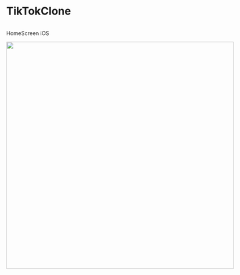 # TikTokClone
<div style="display: flex;">
  <div>
    <p>HomeScreen iOS</p>
    <img height="600" src="https://i.ibb.co/YbtBCPS/Simulator-Screen-Shot-i-Phone-12-Pro-Max-2020-12-01-at-11-18-56.png">
  </div>
 
 
</div>
